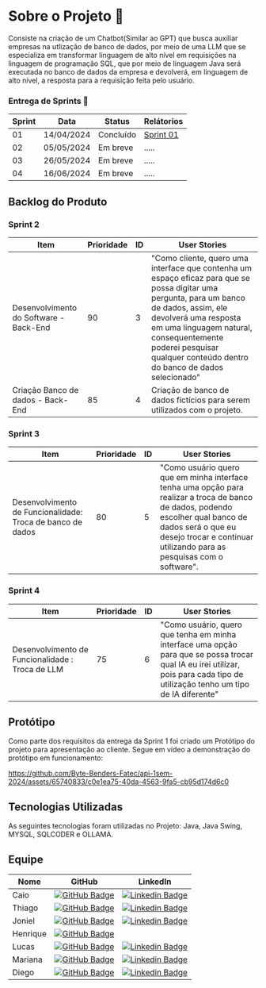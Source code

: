 # Sobre o Projeto 🧩
Consiste na criação de um Chatbot(Similar ao GPT) que busca auxiliar empresas na utlização de banco de dados, por meio de uma LLM que se especializa em transformar linguagem de alto nível em requisições na linguagem de programação SQL, que por meio de linguagem Java será executada no banco de dados da empresa e devolverá, em linguagem de alto nível, a resposta para a requisição feita pelo usuário.    

### Entrega de Sprints 🎯
| Sprint | Data | Status | Relátorios |
|--------|------|--------|------------|
| 01 | 14/04/2024 | Concluído |<a href="https://github.com/Byte-Benders-Fatec/api-1sem-2024/blob/Sprint-1/README.md"> Sprint 01 </a>|
| 02 | 05/05/2024 | Em breve |..... |
| 03 | 26/05/2024 | Em breve |..... |
| 04 | 16/06/2024 | Em breve |..... |


## Backlog do Produto

### Sprint 2
| Item | Prioridade | ID | User Stories |
|------|------------|----|--------------|
| Desenvolvimento do Software - Back-End | 90 | 3 | "Como cliente, quero uma interface que contenha um espaço eficaz para que se possa digitar uma pergunta, para um banco de dados, assim, ele devolverá uma resposta em uma linguagem natural, consequentemente poderei pesquisar qualquer conteúdo dentro do banco de dados selecionado" |
| Criação Banco de dados - Back-End | 85 | 4 | Criação de banco de dados fictícios para serem utilizados com o projeto. |

### Sprint 3
| Item | Prioridade | ID | User Stories |
|------|------------|----|--------------|
| Desenvolvimento de Funcionalidade: Troca de banco de dados | 80 | 5 | "Como usuário quero que em minha interface tenha uma opção para realizar a troca de banco de dados, podendo escolher qual banco de dados será o que eu desejo trocar e continuar utilizando para as pesquisas com o software". |

### Sprint 4
| Item | Prioridade | ID | User Stories |
|------|------------|----|--------------|
| Desenvolvimento de Funcionalidade : Troca de LLM | 75 | 6 | "Como usuário, quero que tenha em minha interface uma opção para que se possa trocar qual IA eu irei utilizar, pois para cada tipo de utilização tenho um tipo de IA diferente" |



## Protótipo 
Como parte dos requisitos da entrega da Sprint 1 foi criado um Protótipo do projeto para apresentação ao cliente. Segue em vídeo a demonstração do protótipo em funcionamento:


https://github.com/Byte-Benders-Fatec/api-1sem-2024/assets/65740833/c0e1ea75-40da-4563-9fa5-cb95d174d6c0


## Tecnologias Utilizadas 
As seguintes tecnologias foram utilizadas no Projeto:
Java, Java Swing, MYSQL, SQLCODER e OLLAMA.


## Equipe 
| Nome | GitHub | LinkedIn |
|------|--------|----------|
| Caio | [![GitHub Badge](https://img.shields.io/badge/GitHub-111217?style=flat-square&logo=github&logoColor=white)](https://github.com/CaioOsorio) |      [![Linkedin Badge](https://img.shields.io/badge/Linkedin-blue?style=flat-square&logo=Linkedin&logoColor=white)](https://www.linkedin.com/in/caio-osorio-a67224200)     |
| Thiago | [![GitHub Badge](https://img.shields.io/badge/GitHub-111217?style=flat-square&logo=github&logoColor=white)](https://github.com/yrnThiago) |     [![Linkedin Badge](https://img.shields.io/badge/Linkedin-blue?style=flat-square&logo=Linkedin&logoColor=white)](https://www.linkedin.com/in/thiago-ribeiro-690b4114b/)  |
| Joniel | [![GitHub Badge](https://img.shields.io/badge/GitHub-111217?style=flat-square&logo=github&logoColor=white)](https://github.com/JonielOliveira) |     [![Linkedin Badge](https://img.shields.io/badge/Linkedin-blue?style=flat-square&logo=Linkedin&logoColor=white)](https://www.linkedin.com/in/jonielrodrigues)  |
| Henrique |[![GitHub Badge](https://img.shields.io/badge/GitHub-111217?style=flat-square&logo=github&logoColor=white)](https://github.com/hriquen)||
| Lucas | [![GitHub Badge](https://img.shields.io/badge/GitHub-111217?style=flat-square&logo=github&logoColor=white)](https://github.com/LucasCassiano1) |     [![Linkedin Badge](https://img.shields.io/badge/Linkedin-blue?style=flat-square&logo=Linkedin&logoColor=white)](https://www.linkedin.com/in/lucas-cassiano-pontes-02b4a6301?trk=contact-info)  |
| Mariana | [![GitHub Badge](https://img.shields.io/badge/GitHub-111217?style=flat-square&logo=github&logoColor=white)](https://github.com/Marianatebecherani) |     [![Linkedin Badge](https://img.shields.io/badge/Linkedin-blue?style=flat-square&logo=Linkedin&logoColor=white)](https://www.linkedin.com/in/mariana-rebelo-tebecherani-3207a4214)  |
| Diego | [![GitHub Badge](https://img.shields.io/badge/GitHub-111217?style=flat-square&logo=github&logoColor=white)](https://github.com/Diegocastro5) |    [![Linkedin Badge](https://img.shields.io/badge/Linkedin-blue?style=flat-square&logo=Linkedin&logoColor=white)](https://www.linkedin.com/in/diegocastro91/)  |
